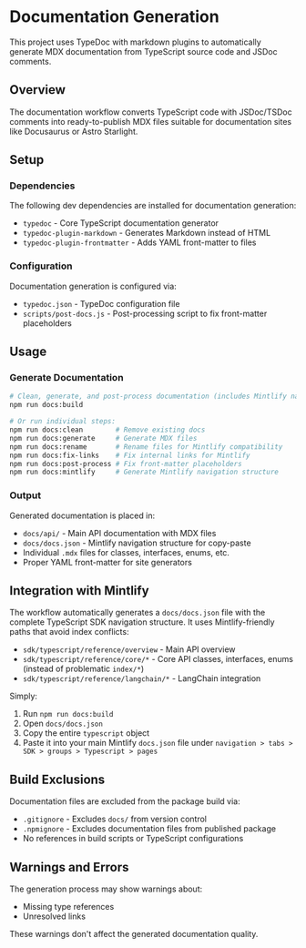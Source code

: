# Documentation Generation

This project uses TypeDoc with markdown plugins to automatically generate MDX documentation from TypeScript source code and JSDoc comments.

## Overview

The documentation workflow converts TypeScript code with JSDoc/TSDoc comments into ready-to-publish MDX files suitable for documentation sites like Docusaurus or Astro Starlight.

## Setup

### Dependencies

The following dev dependencies are installed for documentation generation:

- `typedoc` - Core TypeScript documentation generator
- `typedoc-plugin-markdown` - Generates Markdown instead of HTML
- `typedoc-plugin-frontmatter` - Adds YAML front-matter to files

### Configuration

Documentation generation is configured via:

- `typedoc.json` - TypeDoc configuration file
- `scripts/post-docs.js` - Post-processing script to fix front-matter placeholders

## Usage

### Generate Documentation

```bash
# Clean, generate, and post-process documentation (includes Mintlify nav)
npm run docs:build

# Or run individual steps:
npm run docs:clean        # Remove existing docs
npm run docs:generate     # Generate MDX files
npm run docs:rename       # Rename files for Mintlify compatibility
npm run docs:fix-links    # Fix internal links for Mintlify
npm run docs:post-process # Fix front-matter placeholders
npm run docs:mintlify     # Generate Mintlify navigation structure
```

### Output

Generated documentation is placed in:

- `docs/api/` - Main API documentation with MDX files
- `docs/docs.json` - Mintlify navigation structure for copy-paste
- Individual `.mdx` files for classes, interfaces, enums, etc.
- Proper YAML front-matter for site generators

## Integration with Mintlify

The workflow automatically generates a `docs/docs.json` file with the complete TypeScript SDK navigation structure. It uses Mintlify-friendly paths that avoid index conflicts:

- `sdk/typescript/reference/overview` - Main API overview
- `sdk/typescript/reference/core/*` - Core API classes, interfaces, enums (instead of problematic `index/*`)
- `sdk/typescript/reference/langchain/*` - LangChain integration

Simply:

1. Run `npm run docs:build`
2. Open `docs/docs.json`
3. Copy the entire `typescript` object
4. Paste it into your main Mintlify `docs.json` file under `navigation > tabs > SDK > groups > Typescript > pages`

## Build Exclusions

Documentation files are excluded from the package build via:

- `.gitignore` - Excludes `docs/` from version control
- `.npmignore` - Excludes documentation files from published package
- No references in build scripts or TypeScript configurations

## Warnings and Errors

The generation process may show warnings about:

- Missing type references
- Unresolved links

These warnings don't affect the generated documentation quality.
